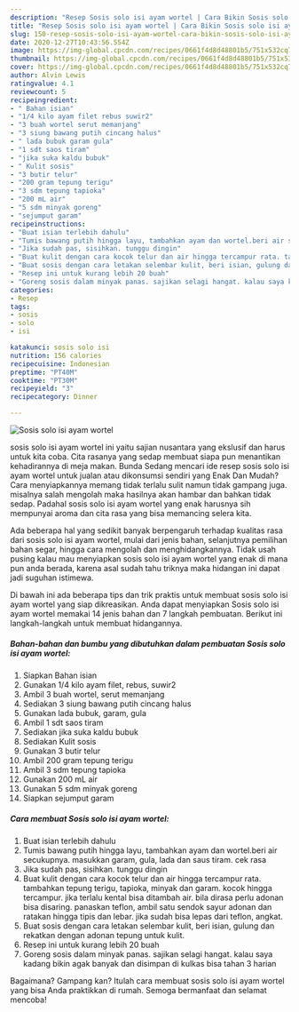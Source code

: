 ```yaml
---
description: "Resep Sosis solo isi ayam wortel | Cara Bikin Sosis solo isi ayam wortel Yang Sempurna"
title: "Resep Sosis solo isi ayam wortel | Cara Bikin Sosis solo isi ayam wortel Yang Sempurna"
slug: 150-resep-sosis-solo-isi-ayam-wortel-cara-bikin-sosis-solo-isi-ayam-wortel-yang-sempurna
date: 2020-12-27T10:43:56.554Z
image: https://img-global.cpcdn.com/recipes/0661f4d8d48801b5/751x532cq70/sosis-solo-isi-ayam-wortel-foto-resep-utama.jpg
thumbnail: https://img-global.cpcdn.com/recipes/0661f4d8d48801b5/751x532cq70/sosis-solo-isi-ayam-wortel-foto-resep-utama.jpg
cover: https://img-global.cpcdn.com/recipes/0661f4d8d48801b5/751x532cq70/sosis-solo-isi-ayam-wortel-foto-resep-utama.jpg
author: Alvin Lewis
ratingvalue: 4.1
reviewcount: 5
recipeingredient:
- " Bahan isian"
- "1/4 kilo ayam filet rebus suwir2"
- "3 buah wortel serut memanjang"
- "3 siung bawang putih cincang halus"
- " lada bubuk garam gula"
- "1 sdt saos tiram"
- "jika suka kaldu bubuk"
- " Kulit sosis"
- "3 butir telur"
- "200 gram tepung terigu"
- "3 sdm tepung tapioka"
- "200 mL air"
- "5 sdm minyak goreng"
- "sejumput garam"
recipeinstructions:
- "Buat isian terlebih dahulu"
- "Tumis bawang putih hingga layu, tambahkan ayam dan wortel.beri air secukupnya. masukkan garam, gula, lada dan saus tiram. cek rasa"
- "Jika sudah pas, sisihkan. tunggu dingin"
- "Buat kulit dengan cara kocok telur dan air hingga tercampur rata. tambahkan tepung terigu, tapioka, minyak dan garam. kocok hingga tercampur. jika terlalu kental bisa ditambah air. bila dirasa perlu adonan bisa disaring. panaskan teflon, ambil satu sendok sayur adonan dan ratakan hingga tipis dan lebar. jika sudah bisa lepas dari teflon, angkat."
- "Buat sosis dengan cara letakan selembar kulit, beri isian, gulung dan rekatkan dengan adonan tepung untuk kulit."
- "Resep ini untuk kurang lebih 20 buah"
- "Goreng sosis dalam minyak panas. sajikan selagi hangat. kalau saya kadang bikin agak banyak dan disimpan di kulkas bisa tahan 3 harian"
categories:
- Resep
tags:
- sosis
- solo
- isi

katakunci: sosis solo isi 
nutrition: 156 calories
recipecuisine: Indonesian
preptime: "PT40M"
cooktime: "PT30M"
recipeyield: "3"
recipecategory: Dinner

---
```



![Sosis solo isi ayam wortel](https://img-global.cpcdn.com/recipes/0661f4d8d48801b5/751x532cq70/sosis-solo-isi-ayam-wortel-foto-resep-utama.jpg)


sosis solo isi ayam wortel ini yaitu sajian nusantara yang ekslusif dan harus untuk kita coba. Cita rasanya yang sedap membuat siapa pun menantikan kehadirannya di meja makan.
Bunda Sedang mencari ide resep sosis solo isi ayam wortel untuk jualan atau dikonsumsi sendiri yang Enak Dan Mudah? Cara menyiapkannya memang tidak terlalu sulit namun tidak gampang juga. misalnya salah mengolah maka hasilnya akan hambar dan bahkan tidak sedap. Padahal sosis solo isi ayam wortel yang enak harusnya sih mempunyai aroma dan cita rasa yang bisa memancing selera kita.

Ada beberapa hal yang sedikit banyak berpengaruh terhadap kualitas rasa dari sosis solo isi ayam wortel, mulai dari jenis bahan, selanjutnya pemilihan bahan segar, hingga cara mengolah dan menghidangkannya. Tidak usah pusing kalau mau menyiapkan sosis solo isi ayam wortel yang enak di mana pun anda berada, karena asal sudah tahu triknya maka hidangan ini dapat jadi suguhan istimewa.




Di bawah ini ada beberapa tips dan trik praktis untuk membuat sosis solo isi ayam wortel yang siap dikreasikan. Anda dapat menyiapkan Sosis solo isi ayam wortel memakai 14 jenis bahan dan 7 langkah pembuatan. Berikut ini langkah-langkah untuk membuat hidangannya.

<!--inarticleads1-->

##### Bahan-bahan dan bumbu yang dibutuhkan dalam pembuatan Sosis solo isi ayam wortel:

1. Siapkan  Bahan isian
1. Gunakan 1/4 kilo ayam filet, rebus, suwir2
1. Ambil 3 buah wortel, serut memanjang
1. Sediakan 3 siung bawang putih cincang halus
1. Gunakan  lada bubuk, garam, gula
1. Ambil 1 sdt saos tiram
1. Sediakan jika suka kaldu bubuk
1. Sediakan  Kulit sosis
1. Gunakan 3 butir telur
1. Ambil 200 gram tepung terigu
1. Ambil 3 sdm tepung tapioka
1. Gunakan 200 mL air
1. Gunakan 5 sdm minyak goreng
1. Siapkan sejumput garam




<!--inarticleads2-->

##### Cara membuat Sosis solo isi ayam wortel:

1. Buat isian terlebih dahulu
1. Tumis bawang putih hingga layu, tambahkan ayam dan wortel.beri air secukupnya. masukkan garam, gula, lada dan saus tiram. cek rasa
1. Jika sudah pas, sisihkan. tunggu dingin
1. Buat kulit dengan cara kocok telur dan air hingga tercampur rata. tambahkan tepung terigu, tapioka, minyak dan garam. kocok hingga tercampur. jika terlalu kental bisa ditambah air. bila dirasa perlu adonan bisa disaring. panaskan teflon, ambil satu sendok sayur adonan dan ratakan hingga tipis dan lebar. jika sudah bisa lepas dari teflon, angkat.
1. Buat sosis dengan cara letakan selembar kulit, beri isian, gulung dan rekatkan dengan adonan tepung untuk kulit.
1. Resep ini untuk kurang lebih 20 buah
1. Goreng sosis dalam minyak panas. sajikan selagi hangat. kalau saya kadang bikin agak banyak dan disimpan di kulkas bisa tahan 3 harian




Bagaimana? Gampang kan? Itulah cara membuat sosis solo isi ayam wortel yang bisa Anda praktikkan di rumah. Semoga bermanfaat dan selamat mencoba!
